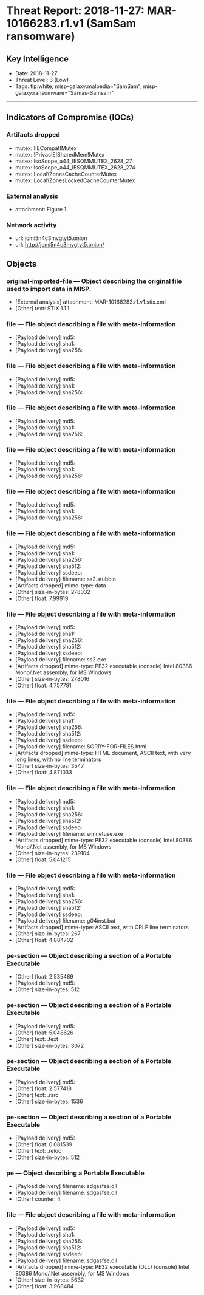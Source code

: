 # Threat Report: 2018-11-27: MAR-10166283.r1.v1 (SamSam ransomware)


## Key Intelligence
* Date: 2018-11-27
* Threat Level: 3 (Low)
* Tags: tlp:white, misp-galaxy:malpedia="SamSam", misp-galaxy:ransomware="Samas-Samsam"

---

## Indicators of Compromise (IOCs)
### Artifacts dropped
* mutex: !IECompat!Mutex
* mutex: !PrivacIE!SharedMem!Mutex
* mutex: IsoScope_a44_IESQMMUTEX_2628_27
* mutex: IsoScope_a44_IESQMMUTEX_2628_274
* mutex: Local\ZonesCacheCounterMutex
* mutex: Local\ZonesLockedCacheCounterMutex

### External analysis
* attachment: Figure 1

### Network activity
* url: jcmi5n4c3mvgtyt5.onion
* url: http://jcmi5n4c3mvgtyt5.onion/

## Objects
### original-imported-file — Object describing the original file used to import data in MISP.
* [External analysis] attachment: MAR-10166283.r1.v1.stix.xml
* [Other] text: STIX 1.1.1

### file — File object describing a file with meta-information
* [Payload delivery] md5: <md5>
* [Payload delivery] sha1: <sha1>
* [Payload delivery] sha256: <sha256>

### file — File object describing a file with meta-information
* [Payload delivery] md5: <md5>
* [Payload delivery] sha1: <sha1>
* [Payload delivery] sha256: <sha256>

### file — File object describing a file with meta-information
* [Payload delivery] md5: <md5>
* [Payload delivery] sha1: <sha1>
* [Payload delivery] sha256: <sha256>

### file — File object describing a file with meta-information
* [Payload delivery] md5: <md5>
* [Payload delivery] sha1: <sha1>
* [Payload delivery] sha256: <sha256>

### file — File object describing a file with meta-information
* [Payload delivery] md5: <md5>
* [Payload delivery] sha1: <sha1>
* [Payload delivery] sha256: <sha256>

### file — File object describing a file with meta-information
* [Payload delivery] md5: <md5>
* [Payload delivery] sha1: <sha1>
* [Payload delivery] sha256: <sha256>
* [Payload delivery] sha512: <sha512>
* [Payload delivery] ssdeep: <ssdeep>
* [Payload delivery] filename: ss2.stubbin
* [Artifacts dropped] mime-type: data
* [Other] size-in-bytes: 278032
* [Other] float: 7.99919

### file — File object describing a file with meta-information
* [Payload delivery] md5: <md5>
* [Payload delivery] sha1: <sha1>
* [Payload delivery] sha256: <sha256>
* [Payload delivery] sha512: <sha512>
* [Payload delivery] ssdeep: <ssdeep>
* [Payload delivery] filename: ss2.exe
* [Artifacts dropped] mime-type: PE32 executable (console) Intel 80386 Mono/.Net assembly, for MS Windows
* [Other] size-in-bytes: 278016
* [Other] float: 4.757791

### file — File object describing a file with meta-information
* [Payload delivery] md5: <md5>
* [Payload delivery] sha1: <sha1>
* [Payload delivery] sha256: <sha256>
* [Payload delivery] sha512: <sha512>
* [Payload delivery] ssdeep: <ssdeep>
* [Payload delivery] filename: SORRY-FOR-FILES.html
* [Artifacts dropped] mime-type: HTML document, ASCII text, with very long lines, with no line terminators
* [Other] size-in-bytes: 3547
* [Other] float: 4.871033

### file — File object describing a file with meta-information
* [Payload delivery] md5: <md5>
* [Payload delivery] sha1: <sha1>
* [Payload delivery] sha256: <sha256>
* [Payload delivery] sha512: <sha512>
* [Payload delivery] ssdeep: <ssdeep>
* [Payload delivery] filename: winnetuse.exe
* [Artifacts dropped] mime-type: PE32 executable (console) Intel 80386 Mono/.Net assembly, for MS Windows
* [Other] size-in-bytes: 239104
* [Other] float: 5.041215

### file — File object describing a file with meta-information
* [Payload delivery] md5: <md5>
* [Payload delivery] sha1: <sha1>
* [Payload delivery] sha256: <sha256>
* [Payload delivery] sha512: <sha512>
* [Payload delivery] ssdeep: <ssdeep>
* [Payload delivery] filename: g04inst.bat
* [Artifacts dropped] mime-type: ASCII text, with CRLF line terminators
* [Other] size-in-bytes: 267
* [Other] float: 4.884702

### pe-section — Object describing a section of a Portable Executable
* [Other] float: 2.535489
* [Payload delivery] md5: <md5>
* [Other] size-in-bytes: 512

### pe-section — Object describing a section of a Portable Executable
* [Payload delivery] md5: <md5>
* [Other] float: 5.048626
* [Other] text: .text
* [Other] size-in-bytes: 3072

### pe-section — Object describing a section of a Portable Executable
* [Payload delivery] md5: <md5>
* [Other] float: 2.577418
* [Other] text: .rsrc
* [Other] size-in-bytes: 1536

### pe-section — Object describing a section of a Portable Executable
* [Payload delivery] md5: <md5>
* [Other] float: 0.081539
* [Other] text: .reloc
* [Other] size-in-bytes: 512

### pe — Object describing a Portable Executable
* [Payload delivery] filename: sdgasfse.dll
* [Payload delivery] filename: sdgasfse.dll
* [Other] counter: 4

### file — File object describing a file with meta-information
* [Payload delivery] md5: <md5>
* [Payload delivery] sha1: <sha1>
* [Payload delivery] sha256: <sha256>
* [Payload delivery] sha512: <sha512>
* [Payload delivery] ssdeep: <ssdeep>
* [Payload delivery] filename: sdgasfse.dll
* [Artifacts dropped] mime-type: PE32 executable (DLL) (console) Intel 80386 Mono/.Net assembly, for MS Windows
* [Other] size-in-bytes: 5632
* [Other] float: 3.968484
